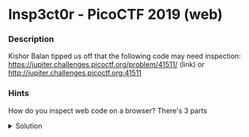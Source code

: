 # Insp3ct0r - PicoCTF 2019 (web)

### Description
Kishor Balan tipped us off that the following code may need inspection: https://jupiter.challenges.picoctf.org/problem/41511/ (link) or http://jupiter.challenges.picoctf.org:41511
### Hints
How do you inspect web code on a browser?
There's 3 parts

<details>
<summary>Solution</summary>

Use inspect element, or view source to look in the source code of the page. We see a part of the flag as a comment
We can then do the same with `mycss.css` and `myjs.js` to get the other parts.

Final flag: `picoCTF{tru3_d3t3ct1ve_0r_ju5t_lucky?832b0699}`
</details>

